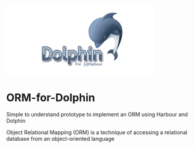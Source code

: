 [![](https://github.com/FiveTechSoft/ORM-for-Dolphin/blob/master/images/Dolphin.png)](http://tdolphin.blogspot.com/ "Class TDolphin")

# ORM-for-Dolphin
Simple to understand prototype to implement an ORM using Harbour and Dolphin

Object Relational Mapping (ORM) is a technique of accessing a relational database from an object-oriented language

